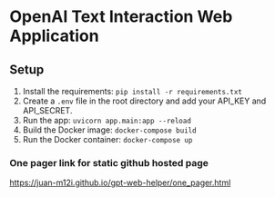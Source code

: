 # OpenAI Text Interaction Web Application

## Setup

1. Install the requirements: `pip install -r requirements.txt`
2. Create a `.env` file in the root directory and add your API_KEY and API_SECRET.
3. Run the app: `uvicorn app.main:app --reload`
4. Build the Docker image: `docker-compose build`
5. Run the Docker container: `docker-compose up`


### One pager link for static github hosted page
https://juan-m12i.github.io/gpt-web-helper/one_pager.html
